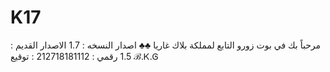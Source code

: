 # K17
مرحباً بك في بوت زورو التابع لمملكة بلاك غاريا ♣️♣️ اصدار النسخه : 1.7   الاصدار القديم : 1.5 رقمي : 212718181112                                : توقيع  ℬ.Ꮶ.Ꮆ
